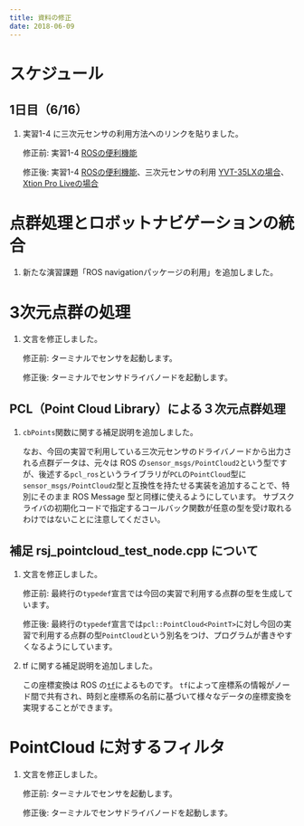```yaml
---
title: 資料の修正
date: 2018-06-09
---
```


# スケジュール
## 1日目（6/16）
1. 実習1-4 に三次元センサの利用方法へのリンクを貼りました。

    修正前: 実習1-4 [ROSの便利機能](ros_useful_stuff.html)

    修正後: 実習1-4 [ROSの便利機能](ros_useful_stuff.html)、三次元センサの利用 [YVT-35LXの場合](ros_3durg.html)、[Xtion Pro Liveの場合](ros_xtion.html)

# 点群処理とロボットナビゲーションの統合
1. 新たな演習課題「ROS navigationパッケージの利用」を追加しました。

# 3次元点群の処理

1. 文言を修正しました。

    修正前: ターミナルでセンサを起動します。

    修正後: ターミナルでセンサドライバノードを起動します。

## PCL（Point Cloud Library）による３次元点群処理

1. `cbPoints`関数に関する補足説明を追加しました。

    なお、今回の実習で利用している三次元センサのドライバノードから出力される点群データは、元々は ROS の`sensor_msgs/PointCloud2`という型ですが、後述する`pcl_ros`というライブラリが`PCL`の`PointCloud`型に`sensor_msgs/PointCloud2`型と互換性を持たせる実装を追加することで、特別にそのまま ROS Message 型と同様に使えるようにしています。
    サブスクライバの初期化コードで指定するコールバック関数が任意の型を受け取れるわけではないことに注意してください。

## 補足 rsj_pointcloud_test_node.cpp について

1. 文言を修正しました。

    修正前: 最終行の`typedef`宣言では今回の実習で利用する点群の型を生成しています。

    修正後: 最終行の`typedef`宣言では`pcl::PointCloud<PointT>`に対し今回の実習で利用する点群の型`PointCloud`という別名をつけ、プログラムが書きやすくなるようにしています。

1. tf に関する補足説明を追加しました。

    この座標変換は ROS の[`tf`](http://wiki.ros.org/ja/tf)によるものです。
    `tf`によって座標系の情報がノード間で共有され、時刻と座標系の名前に基づいて様々なデータの座標変換を実現することができます。

# PointCloud に対するフィルタ

1. 文言を修正しました。

    修正前: ターミナルでセンサを起動します。

    修正後: ターミナルでセンサドライバノードを起動します。